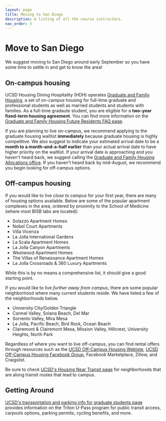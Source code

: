 ```yaml
---
layout: page
title: Moving to San Diego
description: A listing of all the course instructors.
nav_order: 3
---
```


# Move to San Diego

We suggest moving to San Diego around early September so you have some time to settle in and get to know the area!

## On-campus housing

UCSD Housing Dining Hospitality (HDH) operates [Graduate and Family Housing](https://hdhgradfamilyhousing.ucsd.edu/), a set of on-campus housing for full-time graduate and professional students as well as married students and students with families. As a full-time gradaute student, you are eligible for a **two-year fixed-term housing agreement**. You can find more information on the [Graduate and Family Housing Future Residents FAQ page](https://hdhgradfamilyhousing.ucsd.edu/faq/future-residents.html#Questions-about-Living-at-UC-Sa).

If you are planning to live on-campus, we recommend applying to the graduate housing waitlist **immediately** because graduate housing is highly competitive. We also suggest to indicate your estimated arrival date to be a **month to a month-and-a-half earlier** than your actual arrival date to have higher priority on the waitlist. If your arrival date is approaching and you haven't heard back, we suggest calling the [Graduate and Family Housing Allocations office](https://hdhgradfamilyhousing.ucsd.edu/about-us/contact-us.html). If you haven't heard back by mid-August, we recommend you begin looking for off-campus options.

## Off-campus housing

If you would like to live *close to campus* for your first year, there are many of housing options available. Below are some of the popular apartment complexes in the area, ordered by proximity to the School of Medicine (where most BISB labs are located):

- Solazzo Apartment Homes
- Nobel Court Apartments
- Villa Vicenza
- La Jolla International Gardens
- La Scala Apartment Homes
- La Jolla Canyon Apartments
- Westwood Apartment Homes
- The Villas of Renaissance Apartment Homes
- La Jolla Crossroads & 360 Luxury Apartments

While this is by no means a comprehensive list, it should give a good starting point. 

If you would like to live *further away from campus*, there are some popular neighborhood where many current students reside. We have listed a few of the neighborhoods below.

- University City/Golden Triangle
- Carmel Valley, Solana Beach, Del Mar
- Sorrento Valley, Mira Mesa
- La Jolla, Pacific Beach, Bird Rock, Ocean Beach
- Clairemont & Clairemont Mesa, Mission Valley, Hillcrest, University Heights, North Park

Regardless of where you want to live off-campus, you can find rental offers through resources such as the [UCSD Off-Campus Housing Webiste](https://offcampushousing.ucsd.edu/), [UCSD Off-Campus Housing Facebook Group](https://www.facebook.com/groups/2387457222/), Facebook Marketplace, Zillow, and Craigslist.

Be sure to check [UCSD's Housing Near Transit page](https://transportation.ucsd.edu/commute/housing.html) for neighborhoods that are along transit routes that lead to campus.

## Getting Around

[UCSD's transportation and parking info for graduate students page](https://transportation.ucsd.edu/commute/grad-students.html) provides information on the Triton U-Pass program for public transit access, carpools options, parking permits, cycling benefits, and more.
